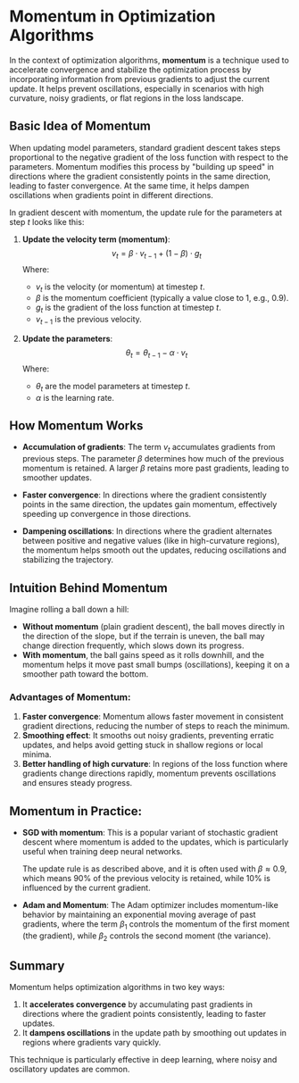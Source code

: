 # Momentum in Optimization Algorithms

In the context of optimization algorithms, **momentum** is a technique used to accelerate convergence and stabilize the optimization process by incorporating information from previous gradients to adjust the current update. It helps prevent oscillations, especially in scenarios with high curvature, noisy gradients, or flat regions in the loss landscape.

## Basic Idea of Momentum
When updating model parameters, standard gradient descent takes steps proportional to the negative gradient of the loss function with respect to the parameters. Momentum modifies this process by "building up speed" in directions where the gradient consistently points in the same direction, leading to faster convergence. At the same time, it helps dampen oscillations when gradients point in different directions.

In gradient descent with momentum, the update rule for the parameters at step $t$ looks like this:

1. **Update the velocity term (momentum)**:
   $$
   v_t = \beta \cdot v_{t-1} + (1 - \beta) \cdot g_t
   $$
   Where:
   - $v_t$ is the velocity (or momentum) at timestep $t$.
   - $\beta$ is the momentum coefficient (typically a value close to 1, e.g., 0.9).
   - $g_t$ is the gradient of the loss function at timestep $t$.
   - $v_{t-1}$ is the previous velocity.

2. **Update the parameters**:
   $$
   \theta_t = \theta_{t-1} - \alpha \cdot v_t
   $$
   Where:
   - $\theta_t$ are the model parameters at timestep $t$.
   - $\alpha$ is the learning rate.

## How Momentum Works

- **Accumulation of gradients**: The term $v_t$ accumulates gradients from previous steps. The parameter $\beta$ determines how much of the previous momentum is retained. A larger $\beta$ retains more past gradients, leading to smoother updates.
  
- **Faster convergence**: In directions where the gradient consistently points in the same direction, the updates gain momentum, effectively speeding up convergence in those directions.

- **Dampening oscillations**: In directions where the gradient alternates between positive and negative values (like in high-curvature regions), the momentum helps smooth out the updates, reducing oscillations and stabilizing the trajectory.

## Intuition Behind Momentum

Imagine rolling a ball down a hill:
- **Without momentum** (plain gradient descent), the ball moves directly in the direction of the slope, but if the terrain is uneven, the ball may change direction frequently, which slows down its progress.
- **With momentum**, the ball gains speed as it rolls downhill, and the momentum helps it move past small bumps (oscillations), keeping it on a smoother path toward the bottom.

### Advantages of Momentum:
1. **Faster convergence**: Momentum allows faster movement in consistent gradient directions, reducing the number of steps to reach the minimum.
2. **Smoothing effect**: It smooths out noisy gradients, preventing erratic updates, and helps avoid getting stuck in shallow regions or local minima.
3. **Better handling of high curvature**: In regions of the loss function where gradients change directions rapidly, momentum prevents oscillations and ensures steady progress.

## Momentum in Practice:
- **SGD with momentum**: This is a popular variant of stochastic gradient descent where momentum is added to the updates, which is particularly useful when training deep neural networks.
  
  The update rule is as described above, and it is often used with $\beta \approx 0.9$, which means 90% of the previous velocity is retained, while 10% is influenced by the current gradient.

- **Adam and Momentum**: The Adam optimizer includes momentum-like behavior by maintaining an exponential moving average of past gradients, where the term $\beta_1$ controls the momentum of the first moment (the gradient), while $\beta_2$ controls the second moment (the variance).

## Summary

Momentum helps optimization algorithms in two key ways:
1. It **accelerates convergence** by accumulating past gradients in directions where the gradient points consistently, leading to faster updates.
2. It **dampens oscillations** in the update path by smoothing out updates in regions where gradients vary quickly.

This technique is particularly effective in deep learning, where noisy and oscillatory updates are common.
